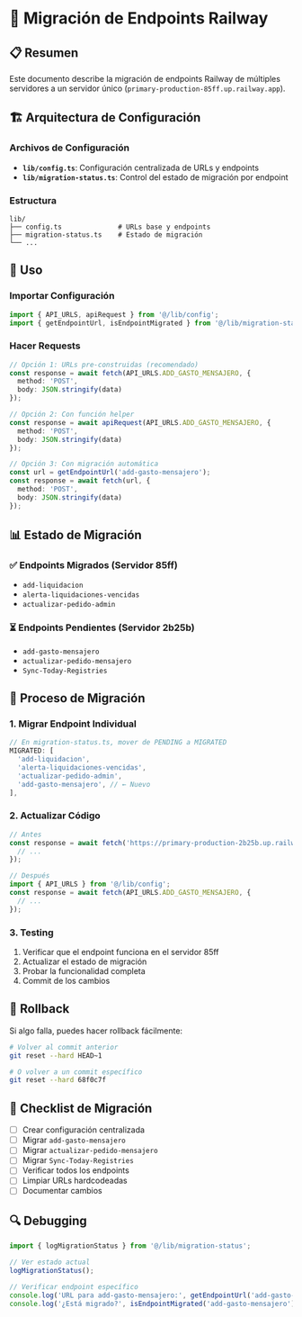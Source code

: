 # 🚀 Migración de Endpoints Railway

## 📋 Resumen

Este documento describe la migración de endpoints Railway de múltiples servidores a un servidor único (`primary-production-85ff.up.railway.app`).

## 🏗️ Arquitectura de Configuración

### Archivos de Configuración

- **`lib/config.ts`**: Configuración centralizada de URLs y endpoints
- **`lib/migration-status.ts`**: Control del estado de migración por endpoint

### Estructura

```
lib/
├── config.ts              # URLs base y endpoints
├── migration-status.ts    # Estado de migración
└── ...
```

## 🔧 Uso

### Importar Configuración

```typescript
import { API_URLS, apiRequest } from '@/lib/config';
import { getEndpointUrl, isEndpointMigrated } from '@/lib/migration-status';
```

### Hacer Requests

```typescript
// Opción 1: URLs pre-construidas (recomendado)
const response = await fetch(API_URLS.ADD_GASTO_MENSAJERO, {
  method: 'POST',
  body: JSON.stringify(data)
});

// Opción 2: Con función helper
const response = await apiRequest(API_URLS.ADD_GASTO_MENSAJERO, {
  method: 'POST',
  body: JSON.stringify(data)
});

// Opción 3: Con migración automática
const url = getEndpointUrl('add-gasto-mensajero');
const response = await fetch(url, {
  method: 'POST',
  body: JSON.stringify(data)
});
```

## 📊 Estado de Migración

### ✅ Endpoints Migrados (Servidor 85ff)
- `add-liquidacion`
- `alerta-liquidaciones-vencidas`
- `actualizar-pedido-admin`

### ⏳ Endpoints Pendientes (Servidor 2b25b)
- `add-gasto-mensajero`
- `actualizar-pedido-mensajero`
- `Sync-Today-Registries`

## 🔄 Proceso de Migración

### 1. Migrar Endpoint Individual

```typescript
// En migration-status.ts, mover de PENDING a MIGRATED
MIGRATED: [
  'add-liquidacion',
  'alerta-liquidaciones-vencidas',
  'actualizar-pedido-admin',
  'add-gasto-mensajero', // ← Nuevo
],
```

### 2. Actualizar Código

```typescript
// Antes
const response = await fetch('https://primary-production-2b25b.up.railway.app/webhook/add-gasto-mensajero', {
  // ...
});

// Después
import { API_URLS } from '@/lib/config';
const response = await fetch(API_URLS.ADD_GASTO_MENSAJERO, {
  // ...
});
```

### 3. Testing

1. Verificar que el endpoint funciona en el servidor 85ff
2. Actualizar el estado de migración
3. Probar la funcionalidad completa
4. Commit de los cambios

## 🚨 Rollback

Si algo falla, puedes hacer rollback fácilmente:

```bash
# Volver al commit anterior
git reset --hard HEAD~1

# O volver a un commit específico
git reset --hard 68f0c7f
```

## 📝 Checklist de Migración

- [ ] Crear configuración centralizada
- [ ] Migrar `add-gasto-mensajero`
- [ ] Migrar `actualizar-pedido-mensajero`
- [ ] Migrar `Sync-Today-Registries`
- [ ] Verificar todos los endpoints
- [ ] Limpiar URLs hardcodeadas
- [ ] Documentar cambios

## 🔍 Debugging

```typescript
import { logMigrationStatus } from '@/lib/migration-status';

// Ver estado actual
logMigrationStatus();

// Verificar endpoint específico
console.log('URL para add-gasto-mensajero:', getEndpointUrl('add-gasto-mensajero'));
console.log('¿Está migrado?', isEndpointMigrated('add-gasto-mensajero'));
```
